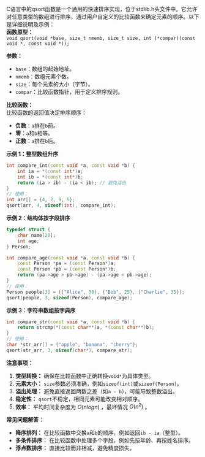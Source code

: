C语言中的qsort函数是一个通用的快速排序实现，位于stdlib.h头文件中。它允许对任意类型的数组进行排序，通过用户自定义的比较函数来确定元素的顺序。以下是详细说明及示例：  
**函数原型：**  
``void qsort(void *base, size_t nmemb, size_t size, int (*compar)(const void *, const void *));``  

**参数：**  
- ``base``：数组的起始地址。  
- ``nmemb``：数组元素个数。  
- ``size``：每个元素的大小（字节）。  
- ``compar``：比较函数指针，用于定义排序规则。  

**比较函数：**  
比较函数的返回值决定排序顺序：  
- **负数**：``a``排在``b``前。  
- **零**：``a``和``b``相等。  
- **正数**：``a``排在``b``后。  

**示例 1：整型数组升序**  
```cpp
int compare_int(const void *a, const void *b) {
    int ia = *(const int*)a;
    int ib = *(const int*)b;
    return (ia > ib) - (ia < ib); // 避免溢出
}
// 使用：
int arr[] = {4, 2, 9, 5};
qsort(arr, 4, sizeof(int), compare_int);
```

**示例 2：结构体按字段排序**  
```cpp
typedef struct {
    char name[20];
    int age;
} Person;

int compare_age(const void *a, const void *b) {
    const Person *pa = (const Person*)a;
    const Person *pb = (const Person*)b;
    return (pa->age > pb->age) - (pa->age < pb->age);
}
// 使用：
Person people[3] = {{"Alice", 30}, {"Bob", 25}, {"Charlie", 35}};
qsort(people, 3, sizeof(Person), compare_age);
```

**示例 3：字符串数组按字典序**  
```cpp
int compare_str(const void *a, const void *b) {
    return strcmp(*(const char**)a, *(const char**)b);
}
// 使用：
char *str_arr[] = {"apple", "banana", "cherry"};
qsort(str_arr, 3, sizeof(char*), compare_str);
```

**注意事项：**  
1. **类型转换：** 确保在比较函数中正确转换``void*``为具体类型。  
2. **元素大小：** ``size``参数必须准确，例如``sizeof(int)``或``sizeof(Person)``。  
3. **溢出处理：** 避免直接返回两数之差（如``a - b``），可能导致整数溢出。  
4. **稳定性：** ``qsort``不稳定，相同元素可能改变相对顺序。  
5. **效率：** 平均时间复杂度为 $O(nlogn)$ ，最坏情况 $O({n}^{2})$ 。  

**常见问题解答：**  
- **降序排列：** 在比较函数中交换``a``和``b``的顺序，例如返回``ib - ia``（整型）。
- **多条件排序：** 在比较函数中处理多个字段，例如先按年龄、再按姓名排序。  
- **浮点数排序：** 直接比较而非相减，避免精度损失。  
